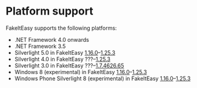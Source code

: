 # Platform support

FakeItEasy supports the following platforms:

* .NET Framework 4.0 onwards
* .NET Framework 3.5
* Silverlight 5.0 in FakeItEasy
  [1.16.0](https://www.nuget.org/packages/FakeItEasy/1.16.0)–[1.25.3](https://www.nuget.org/packages/FakeItEasy/1.25.3)
* Silverlight 4.0 in FakeItEasy
  ???–[1.25.3](https://www.nuget.org/packages/FakeItEasy/1.25.3)
* Silverlight 3.0 in FakeItEasy
  ???–[1.7.4626.65](https://www.nuget.org/packages/FakeItEasy/1.7.4626.65)
* Windows 8 (experimental) in FakeItEasy
  [1.16.0](https://www.nuget.org/packages/FakeItEasy/1.16.0)–[1.25.3](https://www.nuget.org/packages/FakeItEasy/1.25.3)
* Windows Phone Silverlight 8 (experimental) in FakeItEasy
  [1.16.0](https://www.nuget.org/packages/FakeItEasy/1.16.0)–[1.25.3](https://www.nuget.org/packages/FakeItEasy/1.25.3)
